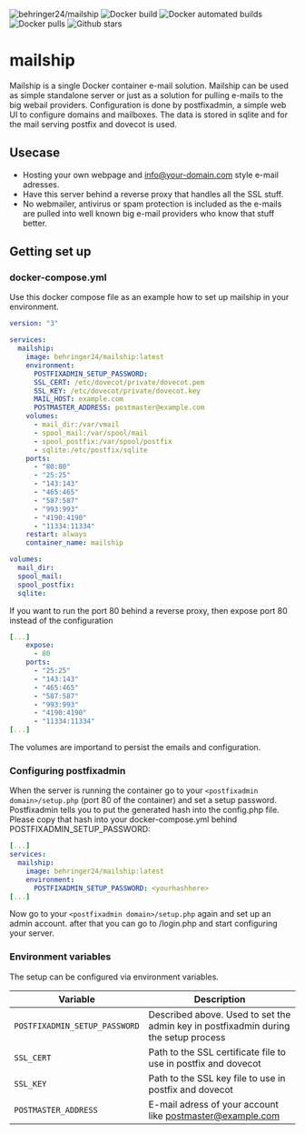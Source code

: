![behringer24/mailship](https://img.shields.io/badge/behringer24-mailship-blue)
![Docker build](https://img.shields.io/docker/cloud/build/behringer24/mailship.svg)
![Docker automated builds](https://img.shields.io/docker/cloud/automated/behringer24/mailship.svg)
![Docker pulls](https://img.shields.io/docker/pulls/behringer24/mailship.svg)
![Github stars](https://img.shields.io/github/stars/behringer24/mailship.svg?label=github%20%E2%98%85)

# mailship
Mailship is a single Docker container e-mail solution. Mailship can be used as simple standalone server or just as a solution for pulling e-mails to the big webail providers. Configuration is done by postfixadmin, a simple web UI to configure domains and mailboxes. The data is stored in sqlite and for the mail serving postfix and dovecot is used.

## Usecase
* Hosting your own webpage and info@your-domain.com style e-mail adresses.
* Have this server behind a reverse proxy that handles all the SSL stuff.
* No webmailer, antivirus or spam protection is included as the e-mails are pulled into well known big e-mail providers who know that stuff better.

## Getting set up
### docker-compose.yml
Use this docker compose file as an example how to set up mailship in your environment. 

``` yml
version: "3"

services:
  mailship:
    image: behringer24/mailship:latest
    environment: 
      POSTFIXADMIN_SETUP_PASSWORD: 
      SSL_CERT: /etc/dovecot/private/dovecot.pem
      SSL_KEY: /etc/dovecot/private/dovecot.key
      MAIL_HOST: example.com
      POSTMASTER_ADDRESS: postmaster@example.com
    volumes:
      - mail_dir:/var/vmail
      - spool_mail:/var/spool/mail
      - spool_postfix:/var/spool/postfix
      - sqlite:/etc/postfix/sqlite
    ports:
      - "80:80"
      - "25:25"
      - "143:143"
      - "465:465"
      - "587:587"
      - "993:993"
      - "4190:4190"
      - "11334:11334"
    restart: always
    container_name: mailship

volumes:
  mail_dir:
  spool_mail:
  spool_postfix:
  sqlite:
```

If you want to run the port 80 behind a reverse proxy, then expose port 80 instead of the configuration

``` yml
[...]
    expose:
      - 80
    ports:
      - "25:25"
      - "143:143"
      - "465:465"
      - "587:587"
      - "993:993"
      - "4190:4190"
      - "11334:11334"
[...]
```

The volumes are importand to persist the emails and configuration.

### Configuring postfixadmin
When the server is running the container go to your `<postfixadmin domain>/setup.php` (port 80 of the container) and set a setup password. Postfixadmin tells you to put the generated hash into the config.php file. Please copy that hash into your docker-compose.yml behind POSTFIXADMIN_SETUP_PASSWORD:

``` yml
[...]
services:
  mailship:
    image: behringer24/mailship:latest
    environment: 
      POSTFIXADMIN_SETUP_PASSWORD: <yourhashhere>
[...]
```

Now go to your `<postfixadmin domain>/setup.php` again and set up an admin account. after that you can go to /login.php and start configuring your server.

### Environment variables
The setup can be configured via environment variables.

| Variable | Description |
| --- | --- |
| `POSTFIXADMIN_SETUP_PASSWORD` | Described above. Used to set the admin key in postfixadmin during the setup process |
| `SSL_CERT` | Path to the SSL certificate file to use in postfix and dovecot |
| `SSL_KEY` | Path to the SSL key file to use in postfix and dovecot |
| `POSTMASTER_ADDRESS` | E-mail adress of your account like postmaster@example.com |

